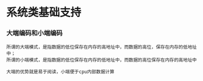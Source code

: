 # 系统类基础支持


### 大端编码和小端编码
```
所谓的大端模式，是指数据的低位保存在内存的高地址中，而数据的高位，保存在内存的低地址中；
所谓的小端模式，是指数据的低位保存在内存的低地址中，而数据的高位保存在内存的高地址中

大端的优势就是易于阅读，小端便于cpu内部数据计算
```
